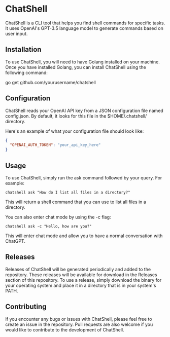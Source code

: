 # ChatShell

ChatShell is a CLI tool that helps you find shell commands for specific tasks. It uses OpenAI's GPT-3.5 language model to generate commands based on user input.

## Installation

To use ChatShell, you will need to have Golang installed on your machine. Once you have installed Golang, you can install ChatShell using the following command:

go get github.com/yourusername/chatshell

## Configuration

ChatShell reads your OpenAI API key from a JSON configuration file named config.json. By default, it looks for this file in the $HOME/.chatshell/ directory.

Here's an example of what your configuration file should look like:

``` json 
{
  "OPENAI_AUTH_TOKEN": "your_api_key_here"
}
```

## Usage

To use ChatShell, simply run the ask command followed by your query. For example:

`chatshell ask "How do I list all files in a directory?"`


This will return a shell command that you can use to list all files in a directory.

You can also enter chat mode by using the -c flag:


`chatshell ask -c "Hello, how are you?"`


This will enter chat mode and allow you to have a normal conversation with ChatGPT.

## Releases

Releases of ChatShell will be generated periodically and added to the repository. These releases will be available for download in the Releases section of this repository. To use a release, simply download the binary for your operating system and place it in a directory that is in your system's PATH.

## Contributing

If you encounter any bugs or issues with ChatShell, please feel free to create an issue in the repository. Pull requests are also welcome if you would like to contribute to the development of ChatShell.